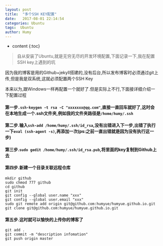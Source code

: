 ```yaml
---
layout: post
title:  "多个SSH KEY配置"
date:   2017-08-01 22:14:54
categories: Ubuntu
tags:  Ubuntu
author: Humy
---
```

* content
{:toc}

>自从安装了Ubuntu,就是无穷无尽的开发环境配置,下面记录一下,我在配置SSH key上遇到的坑




因为我的博客是用的Github+jekyll搭建的,没有后台,所以发布博客时必须通过git上传,但是我是双系统,这就必须配置两个SSH Key

本来以为,跟Windows一样再配置一个就好了.但是实际上不行,下面接详细介绍一下配置过程

#### 第一步`.ssh-keygen -t rsa -C "xxxxxxx@qq.com"`,直接一直回车就好了,这时会在本地生成一个.ssh文件夹,例如我的文件夹路径是`/home/humy/.ssh`

#### 第二步.输入`ssh-add /home/humy/.ssh/id_rsa`,没有出错进入下一步,出错了执行一下`eval (ssh-agent -s)`,再添加一次(ps:之前一直出错就是因为没有执行这一步)

#### 第三步.`sudo gedit /home/humy/.ssh/id_rsa.pub`,将里面的key复制到Github上去

#### 第四步.新建一个目录关联远程仓库

```
mkdir github
sudo chmod 777 github
cd github
git init
git config --global user.name "xxx"
git config --global user.email "xxx"
sudo git remote add origin git@github.com:humyue/humyue.github.io.git
git clone git@github.com:humyue/humyue.github.io.git
```
#### 第五步.这时就可以愉快的上传你的博客了

```
git add .
git commit -m "description infomation"
git push origin master
```
